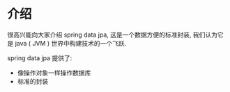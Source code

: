 # 介绍

很高兴能向大家介绍 spring data jpa, 这是一个数据方便的标准封装, 我们认为它是 java \( JVM \) 世界中构建技术的一个飞跃.

spring data jpa 提供了:

* 像操作对象一样操作数据库
* 标准的封装

